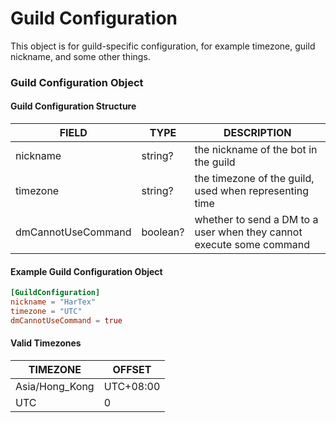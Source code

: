 # Guild Configuration

This object is for guild-specific configuration, for example timezone, guild nickname, and some other things.

### Guild Configuration Object

#### Guild Configuration Structure

| FIELD              | TYPE     | DESCRIPTION                                                                     |
| ------------------ | -------- | ------------------------------------------------------------------------------- |
| nickname           | string?  | the nickname of the bot in the guild                                            |
| timezone           | string?  | the timezone of the guild, used when representing time                          |
| dmCannotUseCommand | boolean? | whether to send a DM to a user when they cannot execute some command            |

#### Example Guild Configuration Object
```toml
[GuildConfiguration]
nickname = "HarTex"
timezone = "UTC"
dmCannotUseCommand = true
```

#### Valid Timezones

| TIMEZONE       | OFFSET    |
| -------------- | ------    |
| Asia/Hong_Kong | UTC+08:00 |
| UTC            | 0         |
